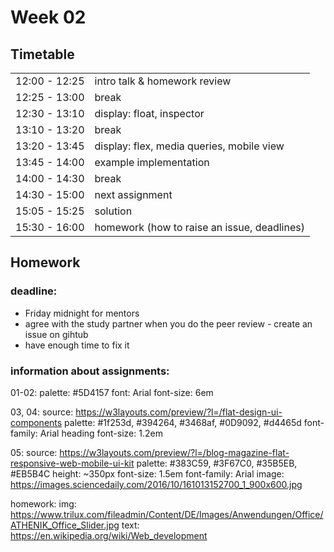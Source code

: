 # Week 02

## Timetable

|               |                                             |
| ------------- | ------------------------------------------- |
| 12:00 - 12:25 | intro talk & homework review                |
| 12:25 - 13:00 | break                                       |
| 12:30 - 13:10 | display: float, inspector                   |
| 13:10 - 13:20 | break                                       |
| 13:20 - 13:45 | display: flex, media queries, mobile view   |
| 13:45 - 14:00 | example implementation                      |
| 14:00 - 14:30 | break                                       |
| 14:30 - 15:00 | next assignment                             |
| 15:05 - 15:25 | solution                                    |
| 15:30 - 16:00 | homework (how to raise an issue, deadlines) |

## Homework

### deadline:

* Friday midnight for mentors
* agree with the study partner when you do the peer review - create an issue on gihtub
* have enough time to fix it

### information about assignments:

01-02:
palette: #5D4157
font: Arial
font-size: 6em

03, 04:
source: https://w3layouts.com/preview/?l=/flat-design-ui-components
palette: #1f253d, #394264, #3468af, #0D9092, #d4465d
font-family: Arial
heading font-size: 1.2em

05:
source: https://w3layouts.com/preview/?l=/blog-magazine-flat-responsive-web-mobile-ui-kit
palette: #383C59, #3F67C0, #35B5EB, #EB5B4C
height: ~350px
font-size: 1.5em
font-family: Arial
image: https://images.sciencedaily.com/2016/10/161013152700_1_900x600.jpg

homework:
img: https://www.trilux.com/fileadmin/Content/DE/Images/Anwendungen/Office/ATHENIK_Office_Slider.jpg
text: https://en.wikipedia.org/wiki/Web_development
